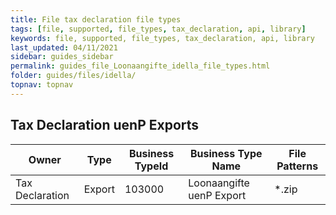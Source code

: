 ```yaml
---
title: File tax declaration file types
tags: [file, supported, file_types, tax_declaration, api, library]
keywords: file, supported, file_types, tax_declaration, api, library
last_updated: 04/11/2021
sidebar: guides_sidebar
permalink: guides_file_Loonaangifte_idella_file_types.html
folder: guides/files/idella/
topnav: topnav
---
```


## Tax Declaration uenP Exports

| Owner           | Type   | Business TypeId | Business Type Name       | File Patterns |
| --------------- | ------ | --------------- | ------------------------ | ------------- |
| Tax Declaration | Export | 103000          | Loonaangifte uenP Export | *.zip         |

